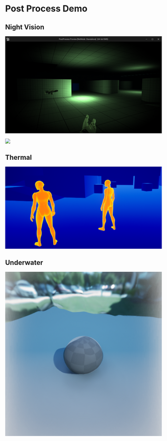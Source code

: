 # Post Process Demo

## Night Vision

![](./Results/0.png)

![](./Results/0.gif)

## Thermal

![](./Results/1.png)

## Underwater

![](./Results/2.png)
